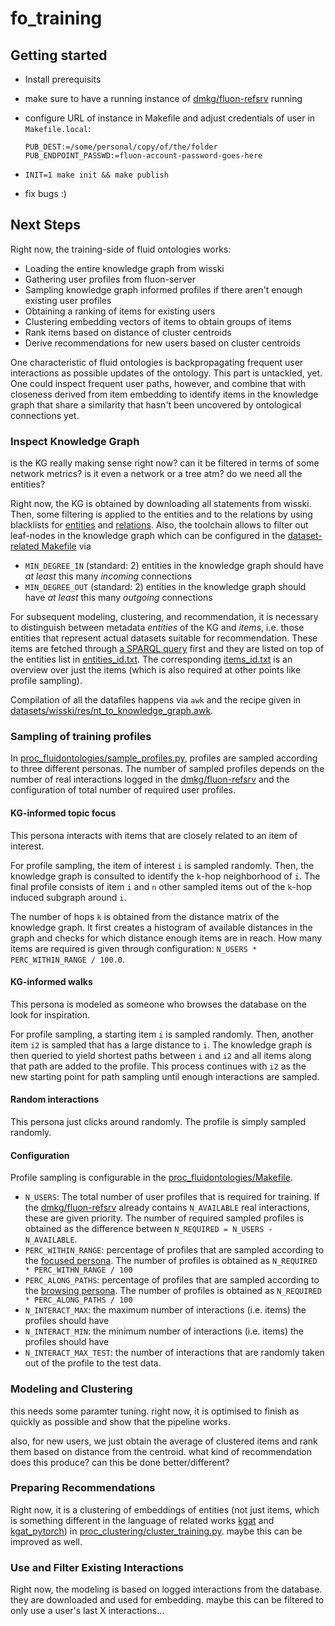 # fo_training

## Getting started

* Install prerequisits
* make sure to have a running instance of [dmkg/fluon-refsrv](https://github.com/dmwg/fluon_wisski_server) running
* configure URL of instance in Makefile and adjust credentials of user in `Makefile.local`:
  ```
  PUB_DEST:=/some/personal/copy/of/the/folder
  PUB_ENDPOINT_PASSWD:=fluon-account-password-goes-here
  ```

* ```INIT=1 make init && make publish```
* fix bugs :)

## Next Steps

Right now, the training-side of fluid ontologies works:

* Loading the entire knowledge graph from wisski
* Gathering user profiles from fluon-server
* Sampling knowledge graph informed profiles if there aren't enough existing user profiles
* Obtaining a ranking of items for existing users
* Clustering embedding vectors of items to obtain groups of items
* Rank items based on distance of cluster centroids
* Derive recommendations for new users based on cluster centroids

One characteristic of fluid ontologies is backpropagating frequent user interactions as possible updates of the ontology. This part is untackled, yet. One could inspect frequent user paths, however, and combine that with closeness derived from item embedding to identify items in the knowledge graph that share a similarity that hasn't been uncovered by ontological connections yet. 

### Inspect Knowledge Graph

is the KG really making sense right now? can it be filtered in terms of some network metrics? is it even a network or a tree atm? do we need all the entities?

Right now, the KG is obtained by downloading all statements from wisski. Then, some filtering is applied to the entities and to the relations by using blacklists for [entities](datasets/wisski/res/filter_predicates) and [relations](datasets/wisski/res/filter_relations). Also, the toolchain allows to filter out leaf-nodes in the knowledge graph which can be configured in the [dataset-related Makefile](datasets/wisski/Makefile) via

* `MIN_DEGREE_IN` (standard: 2) entities in the knowledge graph should have *at least* this many *incoming* connections
* `MIN_DEGREE_OUT` (standard: 2) entities in the knowledge graph should have *at least* this many *outgoing* connections

For subsequent modeling, clustering, and recommendation, it is necessary to distinguish between metadata *entities* of the KG and *items*, i.e. those entities that represent actual datasets suitable for recommendation. These items are fetched through [a SPARQL query](datasets/wisski/res/fetch_items.sparql) first and they are listed on top of the entities list in [entities_id.txt](datasets/wisski/entities_id.txt). The corresponding [items_id.txt](datasets/wisski/items_id.txt) is an overview over just the items (which is also required at other points like profile sampling).

Compilation of all the datafiles happens via `awk` and the recipe given in [datasets/wisski/res/nt_to_knowledge_graph.awk](datasets/wisski/res/nt_to_knowledge_graph.awk).

### Sampling of training profiles

In [proc_fluidontologies/sample_profiles.py](proc_fluidontologies/sample_profiles.py), profiles are sampled according to three different personas. The number of sampled profiles depends on the number of real interactions logged in the [dmkg/fluon-refsrv](https://github.com/dmwg/fluon_wisski_server) and the configuration of total number of required user profiles.

#### KG-informed topic focus

This persona interacts with items that are closely related to an item of interest.

For profile sampling, the item of interest `i` is sampled randomly. Then, the knowledge graph is consulted to identify the `k`-hop neighborhood of `i`. The final profile consists of item `i` and `n` other sampled items out of the `k`-hop induced subgraph around `i`. 

The number of hops `k` is obtained from the distance matrix of the knowledge graph. It first creates a histogram of available distances in the graph and checks for which distance enough items are in reach. How many items are required is given through configuration: `N_USERS * PERC_WITHIN_RANGE / 100.0`.

#### KG-informed walks

This persona is modeled as someone who browses the database on the look for inspiration.

For profile sampling, a starting item `i` is sampled randomly. Then, another item `i2` is sampled that has a large distance to `i`. The knowledge graph is then queried to yield shortest paths between `i` and `i2` and all items along that path are added to the profile. This process continues with `i2` as the new starting point for path sampling until enough interactions are sampled.

#### Random interactions

This persona just clicks around randomly. The profile is simply sampled randomly.

#### Configuration

Profile sampling is configurable in the [proc_fluidontologies/Makefile](proc_fluidontologies/Makefile). 

* `N_USERS`: The total number of user profiles that is required for training. If the [dmkg/fluon-refsrv](https://github.com/dmwg/fluon_wisski_server) already contains `N_AVAILABLE` real interactions, these are given priority. The number of required sampled profiles is obtained as the difference between `N_REQUIRED = N_USERS - N_AVAILABLE`.
* `PERC_WITHIN_RANGE`: percentage of profiles that are sampled according to the [focused persona](#kg-informed-topic-focus). The number of profiles is obtained as `N_REQUIRED * PERC_WITHN_RANGE / 100`
* `PERC_ALONG_PATHS`: percentage of profiles that are sampled according to the [browsing persona](#kg-informed-walks). The number of profiles is obtained as `N_REQUIRED * PERC_ALONG_PATHS / 100`
* `N_INTERACT_MAX`: the maximum number of interactions (i.e. items) the profiles should have 
* `N_INTERACT_MIN`: the minimum number of interactions (i.e. items) the profiles should have 
* `N_INTERACT_MAX_TEST`: the number of interactions that are randomly taken out of the profile to the test data.

### Modeling and Clustering

this needs some paramter tuning. right now, it is optimised to finish as quickly as possible and show that the pipeline works.

also, for new users, we just obtain the average of clustered items and rank them based on distance from the centroid. what kind of recommendation does this produce? can this be done better/different?

### Preparing Recommendations

Right now, it is a clustering of embeddings of entities (not just items, which is something different in the language of related works [kgat](kgat) and [kgat_pytorch](kgat_pytorch)) in [proc_clustering/cluster_training.py](proc_clustering/cluster_training.py). maybe this can be improved as well.

### Use and Filter Existing Interactions

Right now, the modeling is based on logged interactions from the database. they are downloaded and used for embedding. maybe this can be filtered to only use a user's last X interactions...
